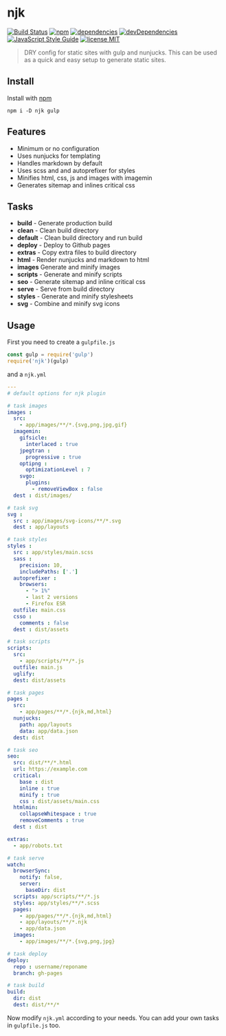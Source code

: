 # njk
[![Build Status](https://travis-ci.org/mohitsinghs/njk.svg)](https://travis-ci.org/mohitsinghs/njk)
[![npm](https://badge.fury.io/js/njk.svg)](http://badge.fury.io/js/njk)
[![dependencies](https://david-dm.org/mohitsinghs/njk/status.svg)](https://david-dm.org/mohitsinghs/njk)
[![devDependencies](https://david-dm.org/mohitsinghs/njk/dev-status.svg)](https://david-dm.org/mohitsinghs/njk?type=dev)
[![JavaScript Style Guide](https://img.shields.io/badge/code_style-standard-brightgreen.svg)](https://standardjs.com)
[![license MIT](https://img.shields.io/badge/license-MIT-brightgreen.svg)](https://github.com/mohitsinghs/njk/blob/master/LICENSE)
> DRY config for static sites with gulp and nunjucks. This can be used as a quick and easy setup to generate static sites.

## Install

Install with [npm](https://npm.im/njk)

```
npm i -D njk gulp
```

## Features
- Minimum or no configuration
- Uses nunjucks for templating
- Handles markdown by default
- Uses scss and and autoprefixer for styles
- Minifies html, css, js and images with imagemin
- Generates sitemap and inlines critical css

## Tasks
- **build** - Generate production build
- **clean** - Clean build directory
- **default** - Clean build directory and run build
- **deploy** - Deploy to Github pages
- **extras** - Copy extra files to build directory
- **html** - Render nunjucks and markdown to html
- **images** Generate and minify images
- **scripts** - Generate and minify scripts
- **seo** - Generate sitemap and inline critical css
- **serve** - Serve from build directory
- **styles** - Generate and minify stylesheets
- **svg** - Combine and minify svg icons

## Usage

First you need to create a `gulpfile.js`

```js
const gulp = require('gulp')
require('njk')(gulp)
```

and a `njk.yml`

```yaml
---
# default options for njk plugin

# task images
images :
  src:
    - app/images/**/*.{svg,png,jpg,gif}
  imagemin:
    gifsicle:
      interlaced : true
    jpegtran :
      progressive : true
    optipng :
      optimizationLevel : 7
    svgo:
      plugins:
        - removeViewBox : false
  dest : dist/images/

# task svg
svg :
  src : app/images/svg-icons/**/*.svg
  dest : app/layouts

# task styles
styles :
  src : app/styles/main.scss
  sass :
    precision: 10,
    includePaths: ['.']
  autoprefixer :
    browsers:
      - "> 1%"
      - last 2 versions
      - Firefox ESR
  outfile: main.css
  csso :
    comments : false
  dest : dist/assets

# task scripts
scripts:
  src:
    - app/scripts/**/*.js
  outfile: main.js
  uglify:
  dest: dist/assets

# task pages
pages :
  src:
    - app/pages/**/*.{njk,md,html}
  nunjucks:
    path: app/layouts
    data: app/data.json
  dest: dist

# task seo
seo:
  src: dist/**/*.html
  url: https://example.com
  critical:
    base : dist
    inline : true
    minify : true
    css : dist/assets/main.css
  htmlmin:
    collapseWhitespace : true
    removeComments : true
  dest : dist

extras:
  - app/robots.txt

# task serve
watch:
  browserSync:
    notify: false,
    server:
      baseDir: dist
  scripts: app/scripts/**/*.js
  styles: app/styles/**/*.scss
  pages:
    - app/pages/**/*.{njk,md,html}
    - app/layouts/**/*.njk
    - app/data.json
  images:
    - app/images/**/*.{svg,png,jpg}

# task deploy
deploy:
  repo : username/reponame
  branch: gh-pages

# task build
build:
  dir: dist
  dest: dist/**/*
```

Now modify `njk.yml` according to your needs.
You can add your own tasks in `gulpfile.js` too.
